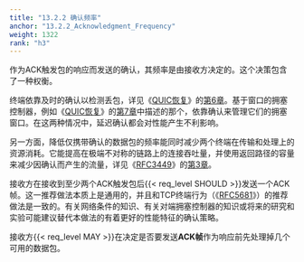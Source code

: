 ```yaml
---
title: "13.2.2 确认频率"
anchor: "13.2.2_Acknowledgment_Frequency"
weight: 1322
rank: "h3"
---
```


作为ACK触发包的响应而发送的确认，其频率是由接收方决定的。这个决策包含了一种权衡。

终端依靠及时的确认以检测丢包，详见《[QUIC恢复]()》的[第6章]()。基于窗口的拥塞控制器，例如《[QUIC恢复]()》的[第7章]()中描述的那个，依靠确认来管理它们的拥塞窗口。在这两种情况中，延迟确认都会对性能产生不利影响。

另一方面，降低仅携带确认的数据包的频率能同时减少两个终端在传输和处理上的资源消耗。它能提高在极端不对称的链路上的连接吞吐量，并使用返回路径的容量来减少因确认而产生的流量，详见《[RFC3449]()》的[第3章]()。

接收方在接收到至少两个ACK触发包后{{< req_level SHOULD >}}发送一个ACK帧。这一推荐做法本质上是通用的，并且和TCP终端行为（《[RFC5681]()》）的推荐做法是一致的。有关网络条件的知识、有关对端拥塞控制器的知识或将来的研究和实验可能建议替代本做法的有着更好的性能特征的确认策略。

接收方{{< req_level MAY >}}在决定是否要发送**ACK帧**作为响应前先处理掉几个可用的数据包。
